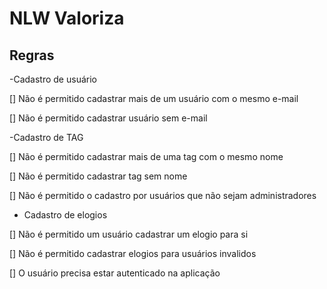 # NLW Valoriza


## Regras

-Cadastro de usuário

[] Não é permitido cadastrar mais de um usuário com o mesmo e-mail

[] Não é permitido cadastrar usuário sem e-mail


-Cadastro de TAG

[] Não é permitido  cadastrar mais de uma tag com o mesmo nome

[] Não é permitido cadastrar tag sem nome

[] Não é permitido o cadastro por usuários que não sejam administradores


- Cadastro de elogios

[] Não é permitido um usuário cadastrar um elogio para si

[] Não é permitido cadastrar elogios para usuários invalidos

[] O usuário precisa estar autenticado na aplicação
